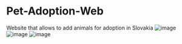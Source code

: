 # Pet-Adoption-Web
Website that allows to add animals for adoption in Slovakia
![image](https://github.com/user-attachments/assets/f3c7a290-7089-4e52-aaba-34583ac9881b)
![image](https://github.com/user-attachments/assets/0e39ff14-a1ba-428c-8868-46ff45fe8997)
![image](https://github.com/user-attachments/assets/a77cf4bc-a0c1-4207-aef3-4ce2cbf8c87e)


